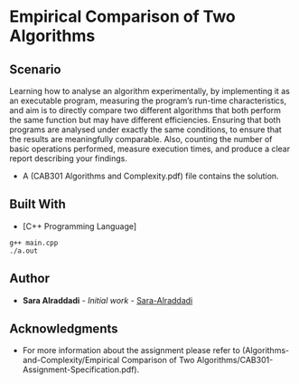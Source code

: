 # Empirical Comparison of Two Algorithms

## Scenario
Learning how to analyse an algorithm experimentally, by implementing it as an executable program, measuring the program’s run-time characteristics, and aim is to directly compare two different algorithms that both perform the same function but may have different efficiencies. Ensuring that both programs are analysed under exactly the same conditions, to ensure that the results are meaningfully comparable. Also, counting the number of basic operations performed, measure execution times, and produce a clear report describing your findings.
 
 * A (CAB301 Algorithms and Complexity.pdf) file contains the solution.

## Built With
 * [C++ Programming Language]
 
```
g++ main.cpp
./a.out
```

## Author

* **Sara Alraddadi** - *Initial work* - [Sara-Alraddadi](https://github.com/Saraalraddadi)


## Acknowledgments

* For more information about the assignment please refer to (Algorithms-and-Complexity/Empirical Comparison of Two Algorithms/CAB301-Assignment-Specification.pdf).
